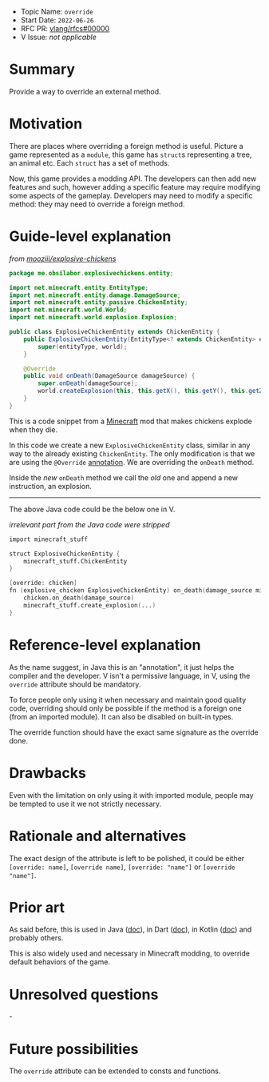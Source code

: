 - Topic Name: `override`
- Start Date: `2022-06-26`
- RFC PR: [vlang/rfcs#00000](https://github.com/vlang/rfcs/pull/25)
- V Issue: *not applicable*

# Summary

Provide a way to override an external method.

# Motivation

There are places where overriding a foreign method is useful.
Picture a game represented as a `module`, this game has `struct`s representing a tree, an animal etc. Each `struct` has a set of methods.

Now, this game provides a modding API. The developers can then add new features and such, however adding a specific feature may require modifying some aspects of the gameplay. Developers may need to modify a specific method: they may need to override a foreign method.

# Guide-level explanation

*from [mooziii/explosive-chickens](https://github.com/mooziii/explosive-chickens/blob/main/src/main/java/me/obsilabor/explosivechickens/entity/ExplosiveChickenEntity.java)*
```java
package me.obsilabor.explosivechickens.entity;

import net.minecraft.entity.EntityType;
import net.minecraft.entity.damage.DamageSource;
import net.minecraft.entity.passive.ChickenEntity;
import net.minecraft.world.World;
import net.minecraft.world.explosion.Explosion;

public class ExplosiveChickenEntity extends ChickenEntity {
    public ExplosiveChickenEntity(EntityType<? extends ChickenEntity> entityType, World world) {
        super(entityType, world);
    }

    @Override
    public void onDeath(DamageSource damageSource) {
        super.onDeath(damageSource);
        world.createExplosion(this, this.getX(), this.getY(), this.getZ(), 3.5F, Explosion.DestructionType.BREAK);
    }
}
```

This is a code snippet from a [Minecraft](https://en.wikipedia.org/wiki/Minecraft) mod that makes chickens explode when they die.

In this code we create a new `ExplosiveChickenEntity` class, similar in any way to the already existing `ChickenEntity`. The only modification is that we are using the `@Override` [annotation](https://en.wikipedia.org/wiki/Java_annotation). We are overriding the `onDeath` method.

Inside the *new* `onDeath` method we call the *old* one and append a new instruction, an explosion.

---

The above Java code could be the below one in V.

*irrelevant part from the Java code were stripped*
```v
import minecraft_stuff

struct ExplosiveChickenEntity {
    minecraft_stuff.ChickenEntity
}

[override: chicken]
fn (explosive_chicken ExplosiveChickenEntity) on_death(damage_source minecraft_stuff.DamageSource) {
    chicken.on_death(damage_source)
    minecraft_stuff.create_explosion(...)
}
```

# Reference-level explanation

As the name suggest, in Java this is an "annotation", it just helps the compiler and the developer. V isn't a permissive language, in V, using the `override` attribute should be mandatory.

To force people only using it when necessary and maintain good quality code, overriding should only be possible if the method is a foreign one (from an imported module). It can also be disabled on built-in types.

The override function should have the exact same signature as the override done.

# Drawbacks

Even with the limitation on only using it with imported module, people may be tempted to use it we not strictly necessary.

# Rationale and alternatives

The exact design of the attribute is left to be polished, it could be either `[override: name]`, `[override name]`, `[override: "name"]` or `[override "name"]`.

# Prior art

As said before, this is used in Java ([doc](https://www.geeksforgeeks.org/the-override-annotation-in-java/)), in Dart ([doc](https://dart.dev/guides/language/type-system#use-sound-parameter-types-when-overriding-methods)), in Kotlin ([doc](https://www.geeksforgeeks.org/overriding-rules-in-kotlin/)) and probably others.

This is also widely used and necessary in Minecraft modding, to override default behaviors of the game.

# Unresolved questions

\-

# Future possibilities

The `override` attribute can be extended to consts and functions.


